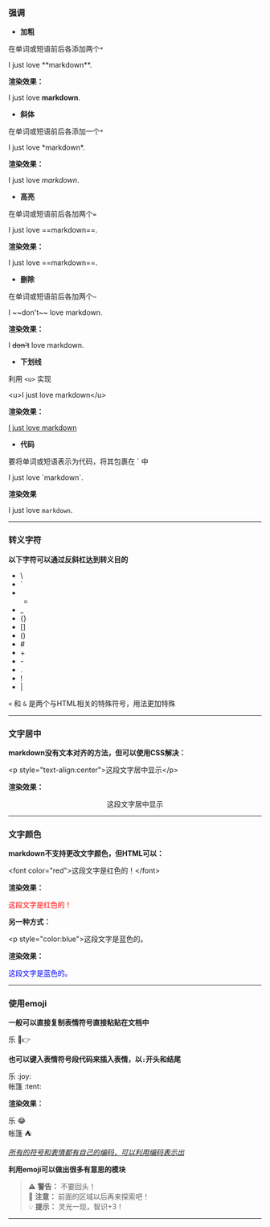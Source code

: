 ### 强调

- **加粗**  

在单词或短语前后各添加两个`*`  

I just love \*\*markdown\*\*.  

**渲染效果：**  

I just love **markdown**.

- **斜体**  

在单词或短语前后各添加一个`*`  

I just love \*markdown\*.  

**渲染效果：**  

I just love *markdown*.

- **高亮**  

在单词或短语前后各加两个`=`  

I just love \==markdown\==.  

**渲染效果：**  

I just love ==markdown==.

- **删除**  

在单词或短语前后各加两个`~`  

I \~\~don't\~\~ love markdown. 

**渲染效果：**  

I ~~don't~~ love markdown.

- **下划线**  

利用 `<u>` 实现   

\<u>I just love markdown\</u>  

**渲染效果：**  

<u>I just love markdown</u>  

- **代码**  

要将单词或短语表示为代码，将其包裹在  \` 中  

I just love \`markdown\`.  

**渲染效果**  

I just love `markdown`.  

---

### 转义字符  

**以下字符可以通过反斜杠达到转义目的**  

- \
- `
- *
- _
- {}
- []
- ()
- \#
- \+
- \-
- .
- !
- |  

`<` 和 `&` 是两个与HTML相关的特殊符号，用法更加特殊  

---

### 文字居中  

**markdown没有文本对齐的方法，但可以使用CSS解决：**  

\<p style="text-align:center">这段文字居中显示\</p>  

**渲染效果：**  

<p style="text-align:center">这段文字居中显示</p>  

---

### 文字颜色

**markdown不支持更改文字颜色，但HTML可以：**  

\<font color="red">这段文字是红色的！\</font>  

**渲染效果：**  

<font color="red">这段文字是红色的！</font>  

**另一种方式：**  

\<p style="color:blue">这段文字是蓝色的。</p>  

**渲染效果：**  

<p style="color:blue">这段文字是蓝色的。</p>  

---

### 使用emoji

**一般可以直接复制表情符号直接粘贴在文档中**  

乐 🤣👉  

**也可以键入表情符号段代码来插入表情，以`:`开头和结尾**  

乐 \:joy\:  
帐篷 \:tent\:

**渲染效果：**  

乐 :joy:  
帐篷 :tent:  

<u>*所有的符号和表情都有自己的编码，可以利用编码表示出*</u>  

**利用emoji可以做出很多有意思的模块**  

> :warning: **警告：** 不要回头！  
> :memo: **注意：** 前面的区域以后再来探索吧！  
> :bulb: **提示：**  灵光一现，智识+3！  

---
